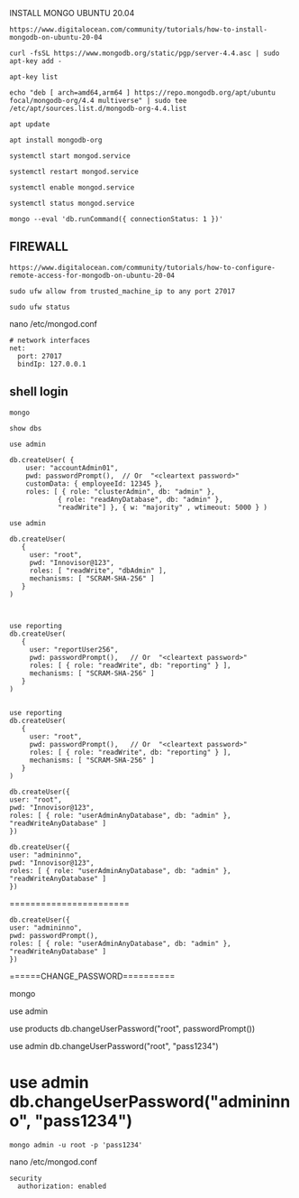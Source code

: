INSTALL MONGO UBUNTU 20.04

````
https://www.digitalocean.com/community/tutorials/how-to-install-mongodb-on-ubuntu-20-04

curl -fsSL https://www.mongodb.org/static/pgp/server-4.4.asc | sudo apt-key add -

apt-key list

echo "deb [ arch=amd64,arm64 ] https://repo.mongodb.org/apt/ubuntu focal/mongodb-org/4.4 multiverse" | sudo tee /etc/apt/sources.list.d/mongodb-org-4.4.list

apt update

apt install mongodb-org
````

````
systemctl start mongod.service

systemctl restart mongod.service

systemctl enable mongod.service

systemctl status mongod.service
````


````
mongo --eval 'db.runCommand({ connectionStatus: 1 })'
````


## FIREWALL
````
https://www.digitalocean.com/community/tutorials/how-to-configure-remote-access-for-mongodb-on-ubuntu-20-04

sudo ufw allow from trusted_machine_ip to any port 27017

sudo ufw status
````

nano /etc/mongod.conf

````
# network interfaces
net:
  port: 27017
  bindIp: 127.0.0.1

````

## shell login 

````
mongo

show dbs

use admin

db.createUser( { 
    user: "accountAdmin01",
    pwd: passwordPrompt(),  // Or  "<cleartext password>"
    customData: { employeeId: 12345 },
    roles: [ { role: "clusterAdmin", db: "admin" },
            { role: "readAnyDatabase", db: "admin" },
            "readWrite"] }, { w: "majority" , wtimeout: 5000 } )
````    
````
use admin

db.createUser(
   {
     user: "root",
     pwd: "Innovisor@123",
     roles: [ "readWrite", "dbAdmin" ],
     mechanisms: [ "SCRAM-SHA-256" ]
   }
)



use reporting
db.createUser(
   {
     user: "reportUser256",
     pwd: passwordPrompt(),   // Or  "<cleartext password>"
     roles: [ { role: "readWrite", db: "reporting" } ],
     mechanisms: [ "SCRAM-SHA-256" ]
   }
)


use reporting
db.createUser(
   {
     user: "root",
     pwd: passwordPrompt(),   // Or  "<cleartext password>"
     roles: [ { role: "readWrite", db: "reporting" } ],
     mechanisms: [ "SCRAM-SHA-256" ]
   }
)
````
  
````  
db.createUser({
user: "root",
pwd: "Innovisor@123",
roles: [ { role: "userAdminAnyDatabase", db: "admin" }, "readWriteAnyDatabase" ]
})

db.createUser({
user: "admininno",
pwd: "Innovisor@123",
roles: [ { role: "userAdminAnyDatabase", db: "admin" }, "readWriteAnyDatabase" ]
})
````  
=======================
````
db.createUser({
user: "admininno",
pwd: passwordPrompt(),
roles: [ { role: "userAdminAnyDatabase", db: "admin" }, "readWriteAnyDatabase" ]
})
````


======CHANGE_PASSWORD==========

mongo

use admin

use products
db.changeUserPassword("root", passwordPrompt())

use admin
db.changeUserPassword("root", "pass1234")

use admin
db.changeUserPassword("admininno", "pass1234")
===============
````
mongo admin -u root -p 'pass1234'
````  
  
  
  
nano /etc/mongod.conf  

````
security
  authorization: enabled
````  

